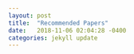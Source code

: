 ```yaml
---
layout: post
title:  "Recommended Papers"
date:   2018-11-06 02:04:28 -0400
categories: jekyll update
---
```


[On the Convergence Properties of the EM Algorithm by Jeff Wu]: https://projecteuclid.org/download/pdf_1/euclid.aos/1176346060

[Reproducing Kernel Hilbert Spaced made easy by Nancy Heckman]:  https://arxiv.org/pdf/1111.1915.pdf

